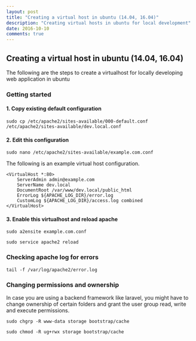 ```yaml
---
layout: post
title: "Creating a virtual host in ubuntu (14.04, 16.04)"
description: "Creating virtual hosts in ubuntu for local development"
date: 2016-10-10
comments: true
---
```


## Creating a virtual host in ubuntu (14.04, 16.04)

The following are the steps to create a virtualhost for locally developing web application in ubuntu

### Getting started

#### 1. Copy existing default configuration

`sudo cp /etc/apache2/sites-available/000-default.conf /etc/apache2/sites-available/dev.local.conf`

#### 2. Edit this configuration

`sudo nano /etc/apache2/sites-available/example.com.conf`

The following is an example virtual host configuration.

```
<VirtualHost *:80>
	ServerAdmin admin@example.com
	ServerName dev.local
	DocumentRoot /var/www/dev.local/public_html
	ErrorLog ${APACHE_LOG_DIR}/error.log
	CustomLog ${APACHE_LOG_DIR}/access.log combined
</VirtualHost>
```

#### 3. Enable this virtualhost and reload apache

`sudo a2ensite example.com.conf`

`sudo service apache2 reload`

### Checking apache log for errors

`tail -f /var/log/apache2/error.log`

### Changing permissions and ownership

In case you are using a backend framework like laravel, you might have to change ownership of certain folders and grant the user group read, write and execute permissions.

`sudo chgrp -R www-data storage bootstrap/cache`

`sudo chmod -R ug+rwx storage bootstrap/cache`

